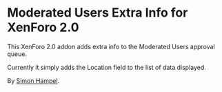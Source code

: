 Moderated Users Extra Info for XenForo 2.0
==========================================

This XenForo 2.0 addon adds extra info to the Moderated Users approval queue.

Currently it simply adds the Location field to the list of data displayed. 

By [Simon Hampel](https://www.linkedin.com/in/hampel/).
